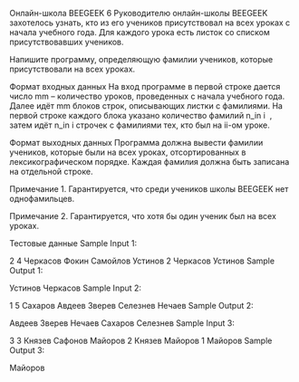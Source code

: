 Онлайн-школа BEEGEEK 6
Руководителю онлайн-школы BEEGEEK захотелось узнать, кто из его учеников присутствовал на всех уроках с начала учебного года. Для каждого урока есть листок со списком присутствовавших учеников.

Напишите программу, определяющую фамилии учеников, которые присутствовали на всех уроках.

Формат входных данных
На вход программе в первой строке дается число mm – количество уроков, проведенных с начала учебного года. Далее идёт mm блоков строк, описывающих листки с фамилиями. На первой строке каждого блока указано количество фамилий n_in 
i
​
 , затем идёт n_in 
i
​
  строчек с фамилиями тех, кто был на ii-ом уроке.

Формат выходных данных
Программа должна вывести фамилии учеников, которые были на всех уроках, отсортированных в лексикографическом порядке. Каждая фамилия должна быть записана на отдельной строке.

Примечание 1. Гарантируется, что среди учеников школы BEEGEEK нет однофамильцев.

Примечание 2. Гарантируется, что хотя бы один ученик был на всех уроках.

Тестовые данные 
Sample Input 1:

2
4
Черкасов
Фокин
Самойлов
Устинов
2
Черкасов
Устинов
Sample Output 1:

Устинов
Черкасов
Sample Input 2:

1
5
Сахаров
Авдеев
Зверев
Селезнев
Нечаев
Sample Output 2:

Авдеев
Зверев
Нечаев
Сахаров
Селезнев
Sample Input 3:

3
3
Князев
Сафонов
Майоров
2
Князев
Майоров
1
Майоров
Sample Output 3:

Майоров
